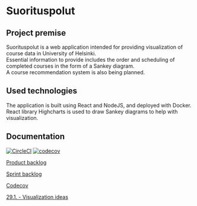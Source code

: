 # Suorituspolut

## Project premise

Suorituspolut is a web application intended for providing visualization of course data in University of Helsinki.  
Essential information to provide includes the order and scheduling of completed courses in the form of a Sankey diagram.  
A course recommendation system is also being planned.

## Used technologies

The application is built using React and NodeJS, and deployed with Docker.  
React library Highcharts is used to draw Sankey diagrams to help with visualization.

## Documentation
[![CircleCI](https://circleci.com/gh/suorituspolut/Suorituspolut.svg?style=svg)](https://circleci.com/gh/suorituspolut/Suorituspolut)
[![codecov](https://codecov.io/gh/suorituspolut/Suorituspolut/branch/master/graph/badge.svg)](https://codecov.io/gh/suorituspolut/Suorituspolut)

[Product backlog](https://docs.google.com/spreadsheets/d/1LwSKeKnjF9BILT-SWq7dcVWEsRqqfTetZ7wfIkhxkG0/edit#gid=0)

[Sprint backlog](https://docs.google.com/spreadsheets/d/10I3woz3KTBmCiSt_vDrgeIdjG_VAujJe4kMJsc5h_64/edit#gid=1103601563)

[Codecov](https://codecov.io/gh/suorituspolut/Suorituspolut)

[29.1. - Visualization ideas](https://drive.google.com/file/d/1wv-ooICCFOkA7cIQ_uEerSDFzVKA0Bdz/view?usp=sharing)

